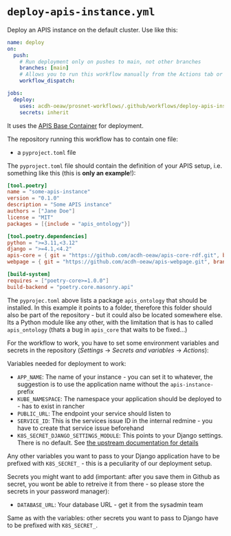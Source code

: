 # `deploy-apis-instance.yml`

Deploy an APIS instance on the default cluster. Use like this:

```yml
name: deploy
on:
  push:
    # Run deployment only on pushes to main, not other branches
    branches: [main]
    # Allows you to run this workflow manually from the Actions tab or through HTTP API
    workflow_dispatch:

jobs:
  deploy:
    uses: acdh-oeaw/prosnet-workflows/.github/workflows/deploy-apis-instance.yml@v0.1.1
    secrets: inherit
```
It uses the [APIS Base Container](https://github.com/acdh-oeaw/apis-base-container/) for deployment.

The repository running this workflow has to contain one file:
* a `pyproject.toml` file 

The `pyproject.toml` file should contain the definition of your APIS setup, i.e. something like this (this is **only an example**!):
```toml
[tool.poetry]
name = "some-apis-instance"
version = "0.1.0"
description = "Some APIS instance"
authors = ["Jane Doe"]
license = "MIT"
packages = [{include = "apis_ontology"}]

[tool.poetry.dependencies]
python = ">=3.11,<3.12"
django = ">=4.1,<4.2"
apis-core = { git = "https://github.com/acdh-oeaw/apis-core-rdf.git", branch = "main"  }
webpage = { git = "https://github.com/acdh-oeaw/apis-webpage.git", branch = "main" }

[build-system]
requires = ["poetry-core>=1.0.0"]
build-backend = "poetry.core.masonry.api"
```

The `pyprojec.toml` above lists a package `apis_ontology` that should be
installed. In this example it points to a folder, therefore this folder should
also be part of the repository - but it could also be located somewhere else.
Its a Python module like any other, with the limitation that is has to called
`apis_ontology` (thats a bug in `apis_core` that waits to be fixed...)


For the workflow to work, you have to set some environment variables and secrets in the repository (*Settings* -> *Secrets and variables* -> *Actions*):

Variables needed for deployment to work:
* `APP_NAME`: The name of your instance - you can set it to whatever, the suggestion is to use the application name without the `apis-instance-` prefix
* `KUBE_NAMESPACE`: The namespace your application should be deployed to - has to exist in rancher
* `PUBLIC_URL`: The endpoint your service should listen to
* `SERVICE_ID`: This is the services issue ID in the internal redmine - you have to create that service issue beforehand
* `K8S_SECRET_DJANGO_SETTINGS_MODULE`: This points to your Django settings. There is no default. See [the upstream documentation for details](https://docs.djangoproject.com/en/4.2/topics/settings/#envvar-DJANGO_SETTINGS_MODULE)

Any other variables you want to pass to your Django application have to be prefixed with `K8S_SECRET_` - this is a peculiarity of our deployment setup.

Secrets you might want to add (important: after you save them in Github as secret, you wont be able to retreive it from there - so please store the secrets in your password manager):
* `DATABASE_URL`: Your database URL - get it from the sysadmin team

Same as with the variables: other secrets you want to pass to Django have to be prefixed with `K8S_SECRET_`.
